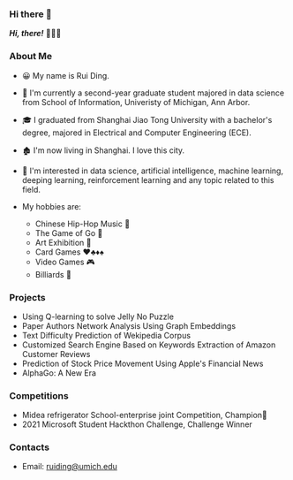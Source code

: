 ### Hi there 👋

<!--
**strickland0702/strickland0702** is a ✨ _special_ ✨ repository because its `README.md` (this file) appears on your GitHub profile.

Here are some ideas to get you started:

- 🔭 I’m currently working on ...
- 🌱 I’m currently learning ...
- 👯 I’m looking to collaborate on ...
- 🤔 I’m looking for help with ...
- 💬 Ask me about ...
- 📫 How to reach me: ...
- 😄 Pronouns: ...
- ⚡ Fun fact: ...
-->

***Hi, there!*** :wave::wave::wave:

### About Me

- :grinning: My name is Rui Ding. 
- :school: ​I'm currently a second-year graduate student majored in data science from School of Information, Univeristy of Michigan, Ann Arbor. 
- :mortar_board: I graduated from Shanghai Jiao Tong University with a bachelor's degree, majored in Electrical and Computer Engineering (ECE).
- :derelict_house: I'm now living in Shanghai. I love this city.
- :dart: I'm interested in data science, artificial intelligence, machine learning, deeping learning, reinforcement learning and any topic related to this field. 

- My hobbies are: 
  - Chinese Hip-Hop Music :microphone:
  - The Game of Go :thinking:
  - Art Exhibition :art:
  - Card Games :hearts::clubs::diamonds::spades:
  - Video Games :video_game:
  - Billiards :8ball:

### Projects

- Using Q-learning to solve Jelly No Puzzle 
- Paper Authors Network Analysis Using Graph Embeddings
- Text Difficulty Prediction of Wekipedia Corpus
- Customized Search Engine Based on Keywords Extraction of Amazon Customer Reviews
- Prediction of Stock Price Movement Using Apple's Financial News
- AlphaGo: A New Era

### Competitions

- Midea refrigerator School-enterprise joint Competition, Champion:1st_place_medal:
- 2021 Microsoft Student Hackthon Challenge, Challenge Winner

### Contacts

- Email: ruiding@umich.edu
